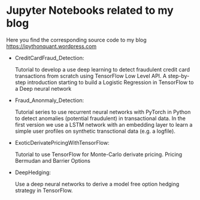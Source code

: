 # Jupyter Notebooks related to my blog

Here you find the corresponding source code to my blog https://ipythonquant.wordpress.com

- CreditCardFraud_Detection: 

	Tutorial to develop a use deep learning to detect fraudulent credit card transactions from scratch using TensorFlow  Low Level API. A step-by-step introduction starting to build a Logistic Regression in TensorFlow to a Deep neural network

- Fraud_Anonmaly_Detection:

    Tutorial series to use recurrent neural networks with PyTorch in Python to detect anomalies (potential fraudulent) in transactional data. In the first version we use a LSTM network with an embedding layer to learn a simple user profiles on synthetic transctional data (e.g. a logfile).

- ExoticDerivatePricingWithTensorFlow:

	Tutorial to use TensorFlow for Monte-Carlo derivate pricing. Pricing Bermudan and Barrier Options

- DeepHedging:

	Use a deep neural networks to derive a model free option hedging strategy in TensorFlow.

